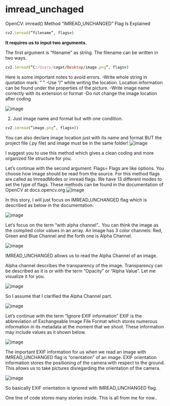 # imread_unchaged
OpenCV: imread() Method “IMREAD_UNCHANGED” Flag Is Explained


```ruby
cv2.imread(“filename”, flags=)
```

**It requires us to input two arguments.**

The first argument is “filename” as string.
The filename can be written in two ways.

```ruby
cv2.imread(“C:/Users/cagat/Desktop/image.png”, flags=)
```

Here is some important notes to avoid errors.
-Write whole string in quotation mark: “ ”
-Use “/” while writing the location. Location information can be found under the properties of the picture.
-Write image name correctly with its extension or format
-Do not change the image location after coding

![image](https://user-images.githubusercontent.com/84636881/147708004-d984fcd1-c75d-430f-b7cb-16c326977164.png)

2. Just image name and format but with one condition.

```ruby
cv2.imread(“image.png”, flags=))
```

You can also declare image location just with its name and format BUT the project file (.py file) and image must be in the same folder!
![image](https://user-images.githubusercontent.com/84636881/147708025-2ddfe9fe-1015-4286-a32e-e4e13fa1e693.png)

I suggest you to use this method which gives a clean coding and more organized file structure for you.

Let’s continue with the second argument: Flags=
Flags are like options. You choose how image should be read from the source. For this method flags are called as ImreadModes or imread flags. We have 13 different modes to set the type of flags. These methods can be found in the documentation of OpenCV at docs.opencv.org
![image](https://user-images.githubusercontent.com/84636881/147708042-a9057c5f-1422-49c9-a1fd-ac0d862be95e.png)

In this story, I will just focus on IMREAD_UNCHANGED flag which is described as below in the documentation.

![image](https://user-images.githubusercontent.com/84636881/147708052-c3cd45ec-a931-48c8-84ea-42c441d3503c.png)

Let’s focus on the term “with alpha channel”..
You can think the image as the complied color values in an array. An image has 3 color channels: Red, Green and Blue Channel and the forth one is Alpha Channel.

![image](https://user-images.githubusercontent.com/84636881/147708064-0ab5c43c-71ab-48aa-ad8a-ea20a8229c0c.png)

IMREAD_UNCHANGED allows us to read the Alpha Channel of an image.

Alpha channel describes the transparency of the image. Transparency can be described as it is or with the term “Opacity” or “Alpha Value”. Let me visualize it for you.

![image](https://user-images.githubusercontent.com/84636881/147708077-97a51900-91ab-4682-8670-1f289191cf58.png)

So I assume that I clarified the Alpha Channel part.

![image](https://user-images.githubusercontent.com/84636881/147708082-49c694e2-16b2-44ae-a308-447f0150b66c.png)


Let’s continue with the term “Ignore EXIF information”
EXIF is the abbreviation of Exchangeable Image File Format which stores numerous information in its metadata at the moment that we shoot. These information may include values as it shown below.

![image](https://user-images.githubusercontent.com/84636881/147708096-1d5ce5d5-970f-48db-bd10-4a2415de9476.png)

The important EXIF information for us when we read an image with IMREAD_UNCHANGED flag is “orientation” of an image. EXIF orientation information stores the positioning of the camera with respect to the ground. This allows us to take pictures disregarding the orientation of the camera.

![image](https://user-images.githubusercontent.com/84636881/147708103-4ff391c9-ee8b-453a-9ccd-2506fe566c77.png)

So basically EXIF orientation is ignored with IMREAD_UNCHANGED flag.

One line of code stores many stories inside. This is all from me for now..



